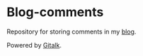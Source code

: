 # Blog-comments

Repository for storing comments in my [blog](https://blog.wxx9248.tk).

Powered by [Gitalk](https://github.com/gitalk/gitalk).
